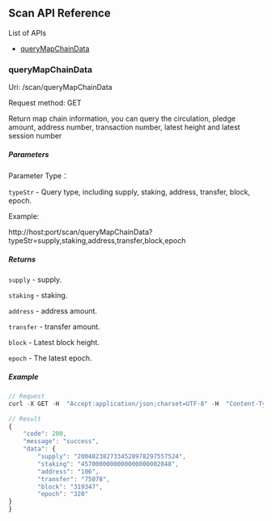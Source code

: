 
## Scan API Reference

List of APIs

- [queryMapChainData](#queryMapChainData)

### queryMapChainData

Uri: /scan/queryMapChainData

Request method: GET

Return map chain information, you can query the circulation, pledge amount, address number, transaction number, latest height and latest session number

##### Parameters

Parameter Type：

`typeStr` - Query type, including supply, staking, address, transfer, block, epoch.

Example:

http://host:port/scan/queryMapChainData?typeStr=supply,staking,address,transfer,block,epoch

##### Returns

`supply` - supply.

`staking` - staking.

`address` - address amount.

`transfer` - transfer amount.

`block` - Latest block height.

`epoch` - The latest epoch.

##### Example
```js
// Request
curl -X GET -H  "Accept:application/json;charset=UTF-8" -H  "Content-Type:application/x-www-form-urlencoded" "http://18.139.224.21:9002/scan/queryMapChainData?typeStr=supply,staking,address,transfer,block,epoch"
    
// Result
{
    "code": 200,
    "message": "success",
    "data": {
        "supply": "2004823827334528978297557524",
        "staking": "4570000000000000000002848",
        "address": "106",
        "transfer": "75078",
        "block": "319347",
        "epoch": "320"
}
}
```